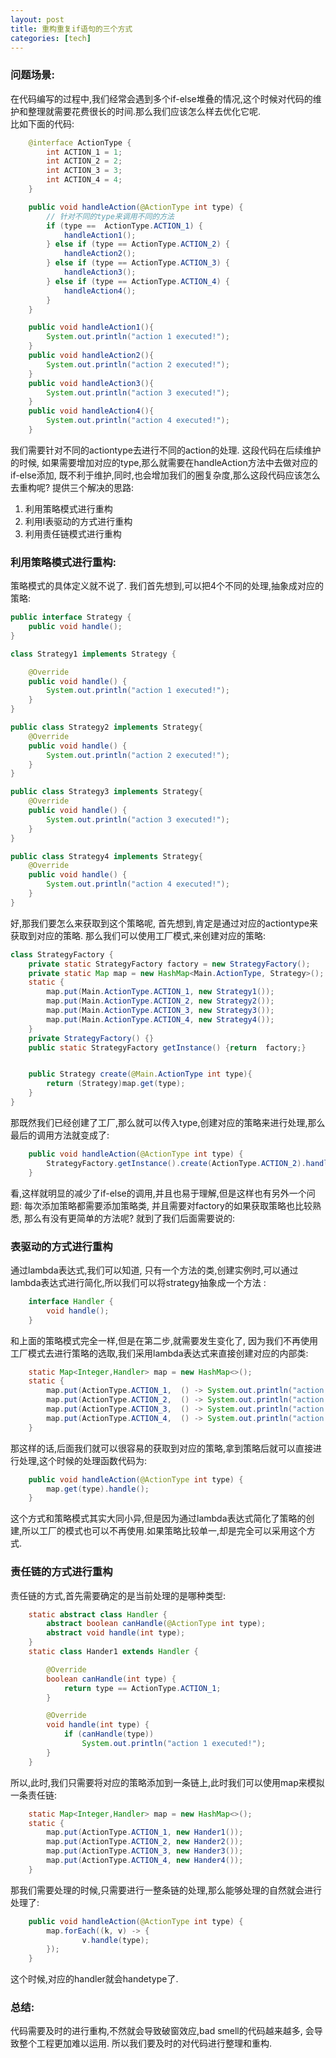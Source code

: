 ```yaml
---
layout: post
title: 重构重复if语句的三个方式
categories: [tech]
---
```

### 问题场景: 
在代码编写的过程中,我们经常会遇到多个if-else堆叠的情况,这个时候对代码的维护和整理就需要花费很长的时间.那么我们应该怎么样去优化它呢.  
比如下面的代码:
```java
    @interface ActionType {
        int ACTION_1 = 1;
        int ACTION_2 = 2;
        int ACTION_3 = 3;
        int ACTION_4 = 4;
    }

    public void handleAction(@ActionType int type) {
        // 针对不同的type来调用不同的方法
        if (type ==  ActionType.ACTION_1) {
            handleAction1();
        } else if (type == ActionType.ACTION_2) {
            handleAction2();
        } else if (type == ActionType.ACTION_3) {
            handleAction3();
        } else if (type == ActionType.ACTION_4) {
            handleAction4();
        }
    }

    public void handleAction1(){
        System.out.println("action 1 executed!");
    }
    public void handleAction2(){
        System.out.println("action 2 executed!");
    }
    public void handleAction3(){
        System.out.println("action 3 executed!");
    }
    public void handleAction4(){
        System.out.println("action 4 executed!");
    }
```
我们需要针对不同的actiontype去进行不同的action的处理. 这段代码在后续维护的时候, 如果需要增加对应的type,那么就需要在handleAction方法中去做对应的if-else添加, 既不利于维护,同时,也会增加我们的圈复杂度,那么这段代码应该怎么去重构呢? 提供三个解决的思路: 
1. 利用策略模式进行重构
2. 利用l表驱动的方式进行重构
3. 利用责任链模式进行重构  

### 利用策略模式进行重构: 
策略模式的具体定义就不说了. 我们首先想到,可以把4个不同的处理,抽象成对应的策略: 
```java
public interface Strategy {
    public void handle();
}

class Strategy1 implements Strategy {

    @Override
    public void handle() {
        System.out.println("action 1 executed!");
    }
}

public class Strategy2 implements Strategy{
    @Override
    public void handle() {
        System.out.println("action 2 executed!");
    }
}

public class Strategy3 implements Strategy{
    @Override
    public void handle() {
        System.out.println("action 3 executed!");
    }
}

public class Strategy4 implements Strategy{
    @Override
    public void handle() {
        System.out.println("action 4 executed!");
    }
}

```
好,那我们要怎么来获取到这个策略呢, 首先想到,肯定是通过对应的actiontype来获取到对应的策略. 那么我们可以使用工厂模式,来创建对应的策略:
```java
class StrategyFactory {
    private static StrategyFactory factory = new StrategyFactory();
    private static Map map = new HashMap<Main.ActionType, Strategy>();
    static {
        map.put(Main.ActionType.ACTION_1, new Strategy1());
        map.put(Main.ActionType.ACTION_2, new Strategy2());
        map.put(Main.ActionType.ACTION_3, new Strategy3());
        map.put(Main.ActionType.ACTION_4, new Strategy4());
    }
    private StrategyFactory() {}
    public static StrategyFactory getInstance() {return  factory;}


    public Strategy create(@Main.ActionType int type){
        return (Strategy)map.get(type);
    }
}
```
那既然我们已经创建了工厂,那么就可以传入type,创建对应的策略来进行处理,那么最后的调用方法就变成了:
```java
    public void handleAction(@ActionType int type) {
        StrategyFactory.getInstance().create(ActionType.ACTION_2).handle();
    }
```
看,这样就明显的减少了if-else的调用,并且也易于理解,但是这样也有另外一个问题: 每次添加策略都需要添加策略类, 并且需要对factory的如果获取策略也比较熟悉, 那么有没有更简单的方法呢? 就到了我们后面需要说的: 

### 表驱动的方式进行重构
通过lambda表达式,我们可以知道, 只有一个方法的类,创建实例时,可以通过lambda表达式进行简化,所以我们可以将strategy抽象成一个方法 : 
```java
    interface Handler {
        void handle();
    }
```
和上面的策略模式完全一样,但是在第二步,就需要发生变化了, 因为我们不再使用工厂模式去进行策略的选取,我们采用lambda表达式来直接创建对应的内部类: 
```JAVA
    static Map<Integer,Handler> map = new HashMap<>();
    static {
        map.put(ActionType.ACTION_1,  () -> System.out.println("action 1 executed!"));
        map.put(ActionType.ACTION_2,  () -> System.out.println("action 2 executed!"));
        map.put(ActionType.ACTION_3,  () -> System.out.println("action 3 executed!"));
        map.put(ActionType.ACTION_4,  () -> System.out.println("action 4 executed!"));
    }
```
那这样的话,后面我们就可以很容易的获取到对应的策略,拿到策略后就可以直接进行处理,这个时候的处理函数代码为: 
```JAVA
    public void handleAction(@ActionType int type) {
        map.get(type).handle();
    }
```
这个方式和策略模式其实大同小异,但是因为通过lambda表达式简化了策略的创建,所以工厂的模式也可以不再使用.如果策略比较单一,却是完全可以采用这个方式.
### 责任链的方式进行重构
责任链的方式,首先需要确定的是当前处理的是哪种类型:
```JAVA
    static abstract class Handler {
        abstract boolean canHandle(@ActionType int type);
        abstract void handle(int type);
    }
    static class Hander1 extends Handler {

        @Override
        boolean canHandle(int type) {
            return type == ActionType.ACTION_1;
        }

        @Override
        void handle(int type) {
            if (canHandle(type))
                System.out.println("action 1 executed!");
        }
    }
```
所以,此时,我们只需要将对应的策略添加到一条链上,此时我们可以使用map来模拟一条责任链:
```JAVA
    static Map<Integer,Handler> map = new HashMap<>();
    static {
        map.put(ActionType.ACTION_1, new Hander1());
        map.put(ActionType.ACTION_2, new Hander2());
        map.put(ActionType.ACTION_3, new Hander3());
        map.put(ActionType.ACTION_4, new Hander4());
    }
```
那我们需要处理的时候,只需要进行一整条链的处理,那么能够处理的自然就会进行处理了:
```JAVA
    public void handleAction(@ActionType int type) {
        map.forEach((k, v) -> {
                v.handle(type);
        });
    }
```
这个时候,对应的handler就会handetype了. 

### 总结: 
代码需要及时的进行重构,不然就会导致破窗效应,bad smell的代码越来越多, 会导致整个工程更加难以运用. 所以我们要及时的对代码进行整理和重构.